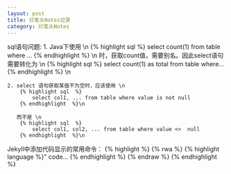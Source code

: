 ```yaml
---
layout: post
title: 烂笔头Notes记录
category: 烂笔头Notes
---
```

sql语句问题:
	1. Java下使用 \n 
		{% highlight sql  %}
			select count(1) from table where …
		{% endhighlight  %} \n
	   时，获取count值，需要别名。因此select语句需要转化为 \n
		{% highlight sql  %}
			select count(1) as total from table where…
		{% endhighlight  %} \n

	2. select 语句获取某值不为空时，应该使用 \n
		{% highlight sql  %}
			select col1, ... from table where value is not null
		{% endhighlight  %}\n

	   而不是 \n
		{% highlight sql  %}
			select col1, col2, ... from table where value <>  null
		{% endhighlight  %}\n

Jekyll中添加代码显示的常用命令：
	{% highlight %}
	{% rwa %}
	{% highlight language %}"
		code...
	{% endhighlight %}
	{% endraw %}
	{% endhighlight %}



